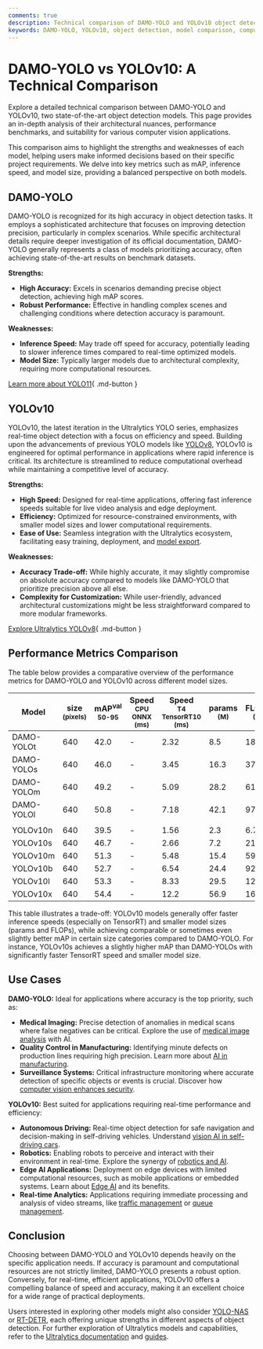 ```yaml
---
comments: true
description: Technical comparison of DAMO-YOLO and YOLOv10 object detection models, focusing on architecture, performance, and use cases.
keywords: DAMO-YOLO, YOLOv10, object detection, model comparison, computer vision, Ultralytics
---
```


# DAMO-YOLO vs YOLOv10: A Technical Comparison

Explore a detailed technical comparison between DAMO-YOLO and YOLOv10, two state-of-the-art object detection models. This page provides an in-depth analysis of their architectural nuances, performance benchmarks, and suitability for various computer vision applications.

<script async src="https://cdn.jsdelivr.net/npm/chart.js@3.9.1/dist/chart.min.js"></script>
<script defer src="../../javascript/benchmark.js"></script>

<canvas id="modelComparisonChart" width="1024" height="400" active-models='["DAMO-YOLO", "YOLOv10"]'></canvas>

This comparison aims to highlight the strengths and weaknesses of each model, helping users make informed decisions based on their specific project requirements. We delve into key metrics such as mAP, inference speed, and model size, providing a balanced perspective on both models.

## DAMO-YOLO

DAMO-YOLO is recognized for its high accuracy in object detection tasks. It employs a sophisticated architecture that focuses on improving detection precision, particularly in complex scenarios. While specific architectural details require deeper investigation of its official documentation, DAMO-YOLO generally represents a class of models prioritizing accuracy, often achieving state-of-the-art results on benchmark datasets.

**Strengths:**

- **High Accuracy:** Excels in scenarios demanding precise object detection, achieving high mAP scores.
- **Robust Performance:** Effective in handling complex scenes and challenging conditions where detection accuracy is paramount.

**Weaknesses:**

- **Inference Speed:** May trade off speed for accuracy, potentially leading to slower inference times compared to real-time optimized models.
- **Model Size:** Typically larger models due to architectural complexity, requiring more computational resources.

[Learn more about YOLO11](https://docs.ultralytics.com/models/yolo11/){ .md-button }

## YOLOv10

YOLOv10, the latest iteration in the Ultralytics YOLO series, emphasizes real-time object detection with a focus on efficiency and speed. Building upon the advancements of previous YOLO models like [YOLOv8](https://docs.ultralytics.com/models/yolov8/), YOLOv10 is engineered for optimal performance in applications where rapid inference is critical. Its architecture is streamlined to reduce computational overhead while maintaining a competitive level of accuracy.

**Strengths:**

- **High Speed:** Designed for real-time applications, offering fast inference speeds suitable for live video analysis and edge deployment.
- **Efficiency:** Optimized for resource-constrained environments, with smaller model sizes and lower computational requirements.
- **Ease of Use:** Seamless integration with the Ultralytics ecosystem, facilitating easy training, deployment, and [model export](https://docs.ultralytics.com/modes/export/).

**Weaknesses:**

- **Accuracy Trade-off:** While highly accurate, it may slightly compromise on absolute accuracy compared to models like DAMO-YOLO that prioritize precision above all else.
- **Complexity for Customization:** While user-friendly, advanced architectural customizations might be less straightforward compared to more modular frameworks.

[Explore Ultralytics YOLOv8](https://www.ultralytics.com/yolo){ .md-button }

## Performance Metrics Comparison

The table below provides a comparative overview of the performance metrics for DAMO-YOLO and YOLOv10 across different model sizes.

| Model      | size<br><sup>(pixels) | mAP<sup>val<br>50-95 | Speed<br><sup>CPU ONNX<br>(ms) | Speed<br><sup>T4 TensorRT10<br>(ms) | params<br><sup>(M) | FLOPs<br><sup>(B) |
| ---------- | --------------------- | -------------------- | ------------------------------ | ----------------------------------- | ------------------ | ----------------- |
| DAMO-YOLOt | 640                   | 42.0                 | -                              | 2.32                                | 8.5                | 18.1              |
| DAMO-YOLOs | 640                   | 46.0                 | -                              | 3.45                                | 16.3               | 37.8              |
| DAMO-YOLOm | 640                   | 49.2                 | -                              | 5.09                                | 28.2               | 61.8              |
| DAMO-YOLOl | 640                   | 50.8                 | -                              | 7.18                                | 42.1               | 97.3              |
|            |                       |                      |                                |                                     |                    |                   |
| YOLOv10n   | 640                   | 39.5                 | -                              | 1.56                                | 2.3                | 6.7               |
| YOLOv10s   | 640                   | 46.7                 | -                              | 2.66                                | 7.2                | 21.6              |
| YOLOv10m   | 640                   | 51.3                 | -                              | 5.48                                | 15.4               | 59.1              |
| YOLOv10b   | 640                   | 52.7                 | -                              | 6.54                                | 24.4               | 92.0              |
| YOLOv10l   | 640                   | 53.3                 | -                              | 8.33                                | 29.5               | 120.3             |
| YOLOv10x   | 640                   | 54.4                 | -                              | 12.2                                | 56.9               | 160.4             |

This table illustrates a trade-off: YOLOv10 models generally offer faster inference speeds (especially on TensorRT) and smaller model sizes (params and FLOPs), while achieving comparable or sometimes even slightly better mAP in certain size categories compared to DAMO-YOLO. For instance, YOLOv10s achieves a slightly higher mAP than DAMO-YOLOs with significantly faster TensorRT speed and smaller model size.

## Use Cases

**DAMO-YOLO:** Ideal for applications where accuracy is the top priority, such as:

- **Medical Imaging:** Precise detection of anomalies in medical scans where false negatives can be critical. Explore the use of [medical image analysis](https://www.ultralytics.com/glossary/medical-image-analysis) with AI.
- **Quality Control in Manufacturing:** Identifying minute defects on production lines requiring high precision. Learn more about [AI in manufacturing](https://www.ultralytics.com/solutions/ai-in-manufacturing).
- **Surveillance Systems:** Critical infrastructure monitoring where accurate detection of specific objects or events is crucial. Discover how [computer vision enhances security](https://www.ultralytics.com/blog/computer-vision-for-theft-prevention-enhancing-security).

**YOLOv10:** Best suited for applications requiring real-time performance and efficiency:

- **Autonomous Driving:** Real-time object detection for safe navigation and decision-making in self-driving vehicles. Understand [vision AI in self-driving cars](https://www.ultralytics.com/solutions/ai-in-self-driving).
- **Robotics:** Enabling robots to perceive and interact with their environment in real-time. Explore the synergy of [robotics and AI](https://www.ultralytics.com/glossary/robotics).
- **Edge AI Applications:** Deployment on edge devices with limited computational resources, such as mobile applications or embedded systems. Learn about [Edge AI](https://www.ultralytics.com/glossary/edge-ai) and its benefits.
- **Real-time Analytics:** Applications requiring immediate processing and analysis of video streams, like [traffic management](https://www.ultralytics.com/blog/optimizingtraffic-management-with-ultralytics-yolo11) or [queue management](https://docs.ultralytics.com/guides/queue-management/).

## Conclusion

Choosing between DAMO-YOLO and YOLOv10 depends heavily on the specific application needs. If accuracy is paramount and computational resources are not strictly limited, DAMO-YOLO presents a robust option. Conversely, for real-time, efficient applications, YOLOv10 offers a compelling balance of speed and accuracy, making it an excellent choice for a wide range of practical deployments.

Users interested in exploring other models might also consider [YOLO-NAS](https://docs.ultralytics.com/models/yolo-nas/) or [RT-DETR](https://docs.ultralytics.com/models/rtdetr/), each offering unique strengths in different aspects of object detection. For further exploration of Ultralytics models and capabilities, refer to the [Ultralytics documentation](https://docs.ultralytics.com/models/) and [guides](https://docs.ultralytics.com/guides/).
